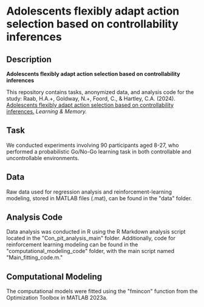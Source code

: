 
# Adolescents flexibly adapt action selection based on controllability inferences

## Description

**Adolescents flexibly adapt action selection based on controllability inferences**

This repository contains tasks, anonymized data, and analysis code for the study: Raab, H.A.+, Goldway, N.+, Foord, C., & Hartley, C.A. (2024). [Adolescents flexibly adapt action selection based on controllability inferences.](https://learnmem.cshlp.org/content/31/3/a053901.abstract) *Learning & Memory.*

## Task

We conducted experiments involving 90 participants aged 8-27, who performed a probabilistic Go/No-Go learning task in both controllable and uncontrollable environments.

## Data

Raw data used for regression analysis and reinforcement-learning modeling, stored in MATLAB files (.mat), can be found in the "data" folder.

## Analysis Code

Data analysis was conducted in R using the R Markdown analysis script located in the "Con_pit_analysis_main" folder. Additionally, code for reinforcement learning modeling can be found in the "computational_modeling_code" folder, with the main script named "Main_fitting_code.m."

## Computational Modeling

The computational models were fitted using the "fmincon" function from the Optimization Toolbox in MATLAB 2023a.

